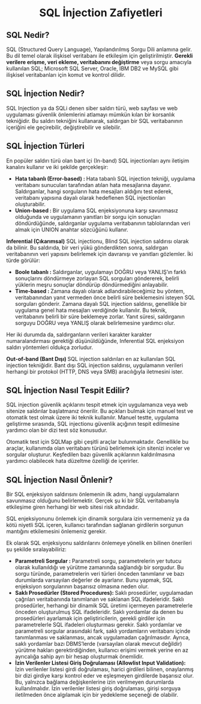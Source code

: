 <h1 align="center"> SQL İnjection Zafiyetleri </h1>

<h2> SQL Nedir? </h2>

SQL (Structured Query Language), Yapılandırılmış Sorgu Dili anlamına gelir. Bu dil temel olarak ilişkisel veritabanı ile etkileşim için geliştirilmiştir. 
<b>Gerekli verilere erişme, veri ekleme, veritabanını değiştirme</b> veya sorgu amacıyla kullanılan SQL; Microsoft SQL Server, Oracle, IBM DB2 ve MySQL gibi ilişkisel veritabanları için komut ve kontrol dilidir.

<h2> SQL İnjection Nedir? </h2>

SQL Injection ya da SQLi denen siber saldırı türü, web sayfası ve web uygulaması güvenlik önlemlerini atlamayı mümkün kılan bir korsanlık tekniğidir. 
Bu saldırı tekniğini kullanarak, saldırgan bir SQL veritabanının içeriğini ele geçirebilir, değiştirebilir ve silebilir.

<h2> SQL İnjection Türleri </h2>

En popüler saldırı türü olan bant içi (In-band) SQL injectionları aynı iletişim kanalını kullanır ve iki şekilde gerçekleşir:
<ul style="list-style-type=square;">

<li> <b> Hata tabanlı (Error-based) : </b> Hata tabanlı SQL injection tekniği, uygulama veritabanı sunucuları tarafından atılan hata mesajlarına dayanır.
  Saldırganlar, hangi sorguların hata mesajları aldığını test ederek, veritabanı yapısına dayalı olarak hedeflenen SQL injectionları oluşturabilir. </li>
  
<li> <b> Union-based : </b> Bir uygulama SQL enjeksiyonuna karşı savunmasız olduğunda ve uygulamanın yanıtları bir sorgu için sonuçları döndürdüğünde, saldırganlar uygulama veritabanının tablolarından veri almak için UNION anahtar sözcüğünü kullanır. </li>
  
</ul>

<b>Inferential (Çıkarımsal)</b> SQL injectionu, Blind SQL injection saldırısı olarak da bilinir. Bu saldırıda, bir veri yükü gönderdikten sonra, saldırgan veritabanının veri yapısını belirlemek için davranışı ve yanıtları gözlemler. İki türde görülür:

<ul>
  
  <li> <b> Boole tabanlı : </b> Saldırganlar, uygulamayı DOĞRU veya YANLIŞ’ın farklı sonuçlarını döndürmeye zorlayan SQL sorguları göndererek, belirli yüklerin meşru sonuçlar döndürüp döndürmediğini anlayabilir. </li>

  <li> <b> Time-based : </b> Zamana dayalı olarak adlandırabileceğimiz bu yöntem, veritabanından yanıt vermeden önce belirli süre beklemesini isteyen SQL sorguları gönderir.
    Zamana dayalı SQL injection saldırısı, genellikle bir uygulama genel hata mesajları verdiğinde kullanılır. Bu teknik, veritabanını belirli bir süre beklemeye zorlar.
    Yanıt süresi, saldırganın sorguyu DOĞRU veya YANLIŞ olarak belirlemesine yardımcı olur. </li>
</ul>

Her iki durumda da, saldırganların verileri karakter karakter numaralandırması gerektiği düşünüldüğünde, Inferential SQL enjeksiyon saldırı yöntemleri oldukça zorludur.

<b> Out-of-band (Bant Dışı) </b> SQL injection saldırıları en az kullanılan SQL injection tekniğidir. Bant dışı SQL injection saldırısı, uygulamanın verileri herhangi bir protokol (HTTP, DNS veya SMB) aracılığıyla iletmesini ister.

<h2> SQL İnjection Nasıl Tespit Edilir? </h2>

SQL injection güvenlik açıklarını tespit etmek için uygulamanıza veya web sitenize saldırılar başlatmanız önerilir.
Bu açıkları bulmak için manuel test ve otomatik test olmak üzere iki teknik kullanılır.
Manuel testte, uygulama geliştirme sırasında, SQL injectionu güvenlik açığının tespit edilmesine yardımcı olan bir dizi test söz konusudur.

Otomatik test için SQLMap gibi çeşitli araçlar bulunmaktadır. Genellikle bu araçlar, kullanımda olan veritabanı türünü belirlemek için sitenizi inceler ve sorgular oluşturur. 
Keşfedilen bazı güvenlik açıklarının kaldırılmasına yardımcı olabilecek hata düzeltme özelliği de içerirler.

<h2> SQL İnjection Nasıl Önlenir? </h2>

Bir SQL enjeksiyon saldırısını önlemenin ilk adımı, hangi uygulamaların savunmasız olduğunu belirlemektir.
Gerçek şu ki bir SQL veritabanıyla etkileşime giren herhangi bir web sitesi risk altındadır.

SQL enjeksiyonunu önlemek için dinamik sorgulara izin vermemeniz ya da kötü niyetli SQL içeren, kullanıcı tarafından sağlanan girdilerin sorgunun mantığını etkilemesini önlemeniz gerekir.

Ek olarak SQL enjeksiyonu saldırılarını önlemeye yönelik en bilinen önerileri şu şekilde sıralayabiliriz:

<ul>

  <li> <b> Parametreli Sorgular : </b> Parametreli sorgu, parametrelerin yer tutucu olarak kullanıldığı ve yürütme zamanında sağlandığı bir sorgudur. 
    Bu sorgu türünde, parametrelerin veri türleri önceden tanımlanır ve bazı durumlarda varsayılan değerler de ayarlanır.
    Bunu yapmak, SQL enjeksiyon sorgularının başarısız olmasına neden olur. </li>

  <li> <b> Saklı Prosedürler (Stored Procedures): </b> Saklı prosedürler, uygulamadan çağrılan veritabanında tanımlanan ve saklanan SQL ifadeleridir. 
    Saklı prosedürler, herhangi bir dinamik SQL üretimi içermeyen parametrelerle önceden oluşturulmuş SQL ifadeleridir. 
    Saklı yordamlar da denen bu prosedürleri ayarlamak için geliştiricilerin, gerekli girdiler için parametrelerle SQL ifadeleri oluşturması gerekir. 
    Saklı yordamlar ve parametreli sorgular arasındaki fark, saklı yordamların veritabanı içinde tanımlanması ve saklanması, ancak uygulamadan çağrılmasıdır. 
    Ayrıca, saklı yordamlar bazı DBMS’lerde (varsayılan olarak mevcut değildir) yürütme hakları gerektirdiğinden, kullanıcı erişimi vermek yerine en az ayrıcalığa sahip ayrı bir hesap oluşturmak önemlidir. </li>

  <li> <b> İzin Verilenler Listesi Giriş Doğrulaması (Allowlist Input Validation): </b> İzin verilenler listesi girdi doğrulaması, harici girdileri bilinen, onaylanmış bir dizi girdiye karşı kontrol eder ve eşleşmeyen girdilerde başarısız olur. 
    Bu, yalnızca bağlama değişkenlerine izin verilmeyen durumlarda kullanılmalıdır. İzin verilenler listesi giriş doğrulaması, girişi sorguya iletilmeden önce algılamak için bir yedekleme seçeneği de olabilir. </li>
</ul>
